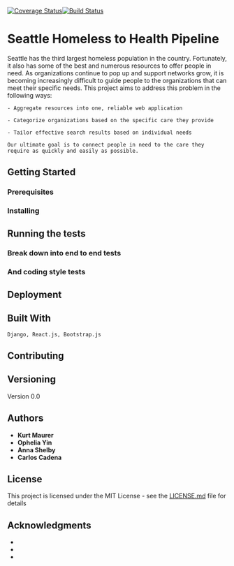 [![Coverage Status](https://coveralls.io/repos/github/kurtrm/homeless_to_health/badge.svg?branch=master)](https://coveralls.io/github/kurtrm/homeless_to_health?branch=master)[![Build Status](https://travis-ci.org/kurtrm/homeless_to_health.svg?branch=master)](https://travis-ci.org/kurtrm/homeless_to_health)

# Seattle Homeless to Health Pipeline

   Seattle has the third largest homeless population in the country. Fortunately, it also has some of the best and numerous 
resources to offer people in need. As organizations continue to pop up and support networks grow, it is becoming increasingly
difficult to guide people to the organizations that can meet their specific needs. This project aims to address this problem 
in the following ways:

    - Aggregate resources into one, reliable web application

    - Categorize organizations based on the specific care they provide

    - Tailor effective search results based on individual needs

    Our ultimate goal is to connect people in need to the care they require as quickly and easily as possible.


## Getting Started



### Prerequisites



### Installing


## Running the tests


### Break down into end to end tests


### And coding style tests


## Deployment


## Built With

    Django, React.js, Bootstrap.js

## Contributing



## Versioning

Version 0.0

## Authors

* **Kurt Maurer**
* **Ophelia Yin**
* **Anna Shelby**
* **Carlos Cadena**

## License

This project is licensed under the MIT License - see the [LICENSE.md](LICENSE.md) file for details

## Acknowledgments

*
*
*
